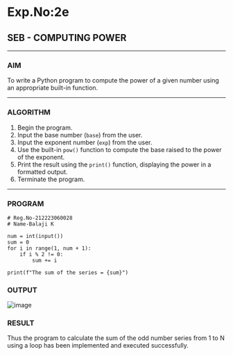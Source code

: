 # Exp.No:2e  
## SEB - COMPUTING POWER

---

### AIM  
To write a Python program to compute the power of a given number using an appropriate built-in function.

---

### ALGORITHM

1. Begin the program.  
2. Input the base number (`base`) from the user.  
3. Input the exponent number (`exp`) from the user.  
4. Use the built-in `pow()` function to compute the base raised to the power of the exponent.  
5. Print the result using the `print()` function, displaying the power in a formatted output.  
6. Terminate the program.

---

### PROGRAM

```
# Reg.No-212223060028
# Name-Balaji K

num = int(input())
sum = 0
for i in range(1, num + 1):
    if i % 2 != 0:
        sum += i

print(f"The sum of the series = {sum}")
```

### OUTPUT
![image](https://github.com/user-attachments/assets/5e6627d7-201a-4a27-9d1f-eacb40d23d00)

### RESULT
Thus the program to calculate the sum of the odd number series from 1 to N using a loop has been implemented and executed successfully.
